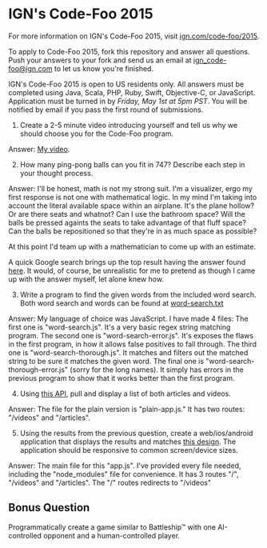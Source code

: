 IGN's Code-Foo 2015
=============

For more information on IGN's Code-Foo 2015, visit [ign.com/code-foo/2015](http://ign.com/code-foo/2015).

To apply to Code-Foo 2015, fork this repository and answer all questions. Push your answers to your fork and send us an email at ign_code-foo@ign.com to let us know you're finished.

IGN's Code-Foo 2015 is open to US residents only.  All answers must be completed using Java, Scala, PHP, Ruby, Swift, Objective-C, or JavaScript. Application must be turned in by _Friday, May 1st at 5pm PST_. You will be notified by email if you pass the first round of submissions.

1. Create a 2-5 minute video introducing yourself and tell us why we should choose you for the Code-Foo program.

Answer: [My video](https://youtu.be/E3BQgEqUOc4).

2. How many ping-pong balls can you fit in 747? Describe each step in your thought process.

Answer: I'll be honest, math is not my strong suit. I'm a visualizer, ergo my first response is not one with mathematical logic. In my mind I'm taking into account the literal available space within an airplane. It's the plane hollow? Or are there seats and whatnot? Can I use the bathroom space? Will the balls be pressed againts the seats to take advantage of that fluff space? Can the balls be repositioned so that they're in as much space as possible?

At this point I'd team up with a mathematician to come up with an estimate.

A quick Google search brings up the top result having the answer found [here](http://www.telegraph.co.uk/technology/social-media/8419266/Quora-the-10-most-unexpected-questions.html). It would, of course, be unrealistic for me to pretend as though I came up with the answer myself, let alone knew how.

3. Write a program to find the given words from the included word search. Both word search and words can be found at [word-search.txt](https://github.com/ign/code-foo-2015/blob/master/word-search.txt)

Answer: My language of choice was JavaScript. I have made 4 files:
The first one is "word-search.js". It's a very basic regex string matching program.
The second one is "word-search-error.js". It's exposes the flaws in the first program, in how it allows false positives to fall through.
The third one is "word-search-thorough.js". It matches and filters out the matched string to be sure it matches the given word.
The final one is "word-search-thorough-error.js" (sorry for the long names). It simply has errors in the previous program to show that it works better than the first program.

4. Using [this API](http://ign-apis.herokuapp.com), pull and display a list of both articles and videos.

Answer: The file for the plain version is "plain-app.js." It has two routes: "/videos" and "/articles".

5. Using the results from the previous question, create a web/ios/android application that displays the results and matches [this design](https://github.com/ign/code-foo-2015/blob/master/design.png). The application should be responsive to common screen/device sizes.

Answer: The main file for this "app.js". I've provided every file needed, including the "node_modules" file for convenience. It has 3 routes "/", "/videos" and "/articles". The "/" routes redirects to "/videos"

Bonus Question
--------------
Programmatically create a game similar to Battleship™ with one AI-controlled opponent and a human-controlled player.
